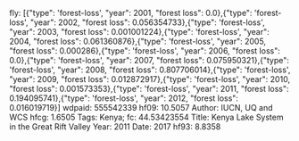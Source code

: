 fly: [{"type": 'forest-loss', "year": 2001, "forest loss": 0.0},{"type": 'forest-loss', "year": 2002, "forest loss": 0.056354733},{"type": 'forest-loss', "year": 2003, "forest loss": 0.001001224},{"type": 'forest-loss', "year": 2004, "forest loss": 0.061360876},{"type": 'forest-loss', "year": 2005, "forest loss": 0.000286},{"type": 'forest-loss', "year": 2006, "forest loss": 0.0},{"type": 'forest-loss', "year": 2007, "forest loss": 0.075950321},{"type": 'forest-loss', "year": 2008, "forest loss": 0.807706014},{"type": 'forest-loss', "year": 2009, "forest loss": 0.012872917},{"type": 'forest-loss', "year": 2010, "forest loss": 0.001573353},{"type": 'forest-loss', "year": 2011, "forest loss": 0.194095741},{"type": 'forest-loss', "year": 2012, "forest loss": 0.016019719}]
wdpaid: 555542339
hf09: 10.5057
Author: IUCN, UQ and WCS
hfcg: 1.6505
Tags: Kenya;
fc: 44.53423554
Title: Kenya Lake System in the Great Rift Valley
Year: 2011
Date: 2017
hf93: 8.8358

